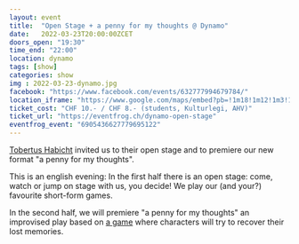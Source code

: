 ```yaml
---
layout: event
title:  "Open Stage + a penny for my thoughts @ Dynamo"
date:   2022-03-23T20:00:00ZCET
doors_open: "19:30"
time_end: "22:00"
location: dynamo
tags: [show]
categories: show
img : 2022-03-23-dynamo.jpg
facebook: "https://www.facebook.com/events/632777994679784/"
location_iframe: "https://www.google.com/maps/embed?pb=!1m18!1m12!1m3!1d2701.4626852746237!2d8.537193416230004!3d47.3834046113615!2m3!1f0!2f0!3f0!3m2!1i1024!2i768!4f13.1!3m3!1m2!1s0x47900a0b8801f73f%3A0x4e8ed220e9531140!2sJugendkulturhaus%20Dynamo!5e0!3m2!1sen!2sch!4v1645903128357!5m2!1sen!2sch"
ticket_cost: "CHF 10.- / CHF 8.- (students, Kulturlegi, AHV)"
ticket_url: "https://eventfrog.ch/dynamo-open-stage"
eventfrog_event: "6905436627779695122"
---
```

[Tobertus Habicht](https://www.tobertushabicht.ch/) invited us to their open stage and to premiere our new format "a penny for my thoughts".
<!--more-->

This is an english evening: In the first half there is an open stage: come, watch or jump on stage with us, you decide! We play our (and your?) favourite short-form games.

In the second half, we will premiere "a penny for my thoughts" an improvised play  based on [a game](https://www.orphicinstitute.com/) where characters will try to recover their lost memories.
